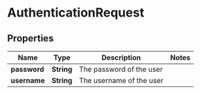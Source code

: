
# AuthenticationRequest

## Properties
Name | Type | Description | Notes
------------ | ------------- | ------------- | -------------
**password** | **String** | The password of the user | 
**username** | **String** | The username of the user | 




